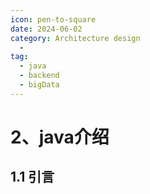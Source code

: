 ```yaml
---
icon: pen-to-square
date: 2024-06-02
category: Architecture design
  - 
tag:
  - java
  - backend
  - bigData
---
```


# 2、java介绍

## 1.1 引言




